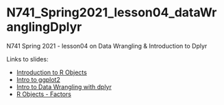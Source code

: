 # N741_Spring2021_lesson04_dataWranglingDplyr

N741 Spring 2021 - lesson04 on Data Wrangling & Introduction to Dplyr

Links to slides:

* [Introduction to R Objects](https://melindahiggins2000.github.io/N741_Spring2021_lesson04_dataWranglingDplyr/N741_IntroductionToRObjects_mkh.html)
* [Intro to ggplot2](https://melindahiggins2000.github.io/N741_Spring2021_lesson04_dataWranglingDplyr/N741_IntroductionToGgplot2_mkh.html)
* [Intro to Data Wrangling with dplyr](https://melindahiggins2000.github.io/N741_Spring2021_lesson04_dataWranglingDplyr/N741_IntroductionToDataWrangling_mkh.html)
* [R Objects - Factors](https://melindahiggins2000.github.io/N741_Spring2021_lesson04_dataWranglingDplyr/N741_RObjectsFactors_mkh.html#1)
